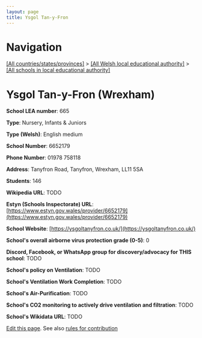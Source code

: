 ```yaml
---
layout: page
title: Ysgol Tan-y-Fron
---
```

# Navigation

[[All countries/states/provinces]](../../..) > [[All Welsh local educational authority]](../..) > [[All schools in local educational authority]](..)

# Ysgol Tan-y-Fron (Wrexham)

**School LEA number**: 665

**Type**: Nursery, Infants & Juniors

**Type (Welsh)**: English medium

**School Number**: 6652179

**Phone Number**: 01978 758118

**Address**: Tanyfron Road, Tanyfron, Wrexham, LL11 5SA

**Students**: 146

**Wikipedia URL**: TODO

**Estyn (Schools Inspectorate) URL**: [https://www.estyn.gov.wales/provider/6652179](https://www.estyn.gov.wales/provider/6652179)

**School Website**: [https://ysgoltanyfron.co.uk/](https://ysgoltanyfron.co.uk/)

**School's overall airborne virus protection grade (0-5)**: 0

**Discord, Facebook, or WhatsApp group for discovery/advocacy for THIS school**: TODO

**School's policy on Ventilation**: TODO

**School's Ventilation Work Completion**: TODO

**School's Air-Purification**: TODO

**School's CO2 monitoring to actively drive ventilation and filtration**: TODO

**School's Wikidata URL**: TODO




[Edit this page](https://github.com/ventilate-schools/Wales/edit/prif/./Wrexham/Ysgol_Tan-y-Fron.md). See also [rules for contribution](../../../contribution-rules/)